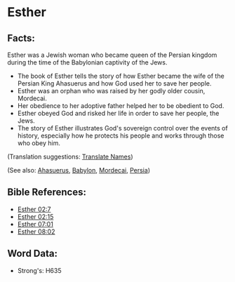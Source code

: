 # Esther #

## Facts: ##

Esther was a Jewish woman who became queen of the Persian kingdom during the time of the Babylonian captivity of the Jews.

* The book of Esther tells the story of how Esther became the wife of the Persian King Ahasuerus and how God used her to save her people.
* Esther was an orphan who was raised by her godly older cousin, Mordecai.
* Her obedience to her adoptive father helped her to be obedient to God.
* Esther obeyed God and risked her life in order to save her people, the Jews.
* The story of Esther illustrates God's sovereign control over the events of history, especially how he protects his people and works through those who obey him.

(Translation suggestions: [Translate Names](rc://en/ta/man/translate/translate-names))

(See also: [Ahasuerus](../names/ahasuerus.md), [Babylon](../names/babylon.md), [Mordecai](../names/mordecai.md), [Persia](../names/persia.md))

## Bible References: ##

* [Esther 02:7](rc://en/tn/help/est/02/7)
* [Esther 02:15](rc://en/tn/help/est/02/15)
* [Esther 07:01](rc://en/tn/help/est/07/01)
* [Esther 08:02](rc://en/tn/help/est/08/02)

## Word Data: ##

* Strong's: H635
